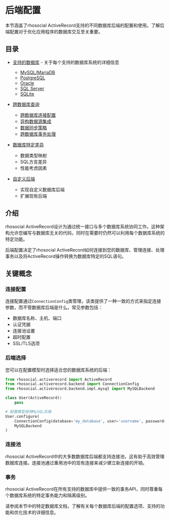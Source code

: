 # 后端配置

本节涵盖了rhosocial ActiveRecord支持的不同数据库后端的配置和使用。了解后端配置对于优化应用程序的数据库交互至关重要。

## 目录

- [支持的数据库](5.1.supported_databases/README.md) - 关于每个支持的数据库系统的详细信息
  - [MySQL/MariaDB](5.1.supported_databases/mysql_mariadb.md)
  - [PostgreSQL](5.1.supported_databases/postgresql.md)
  - [Oracle](5.1.supported_databases/oracle.md)
  - [SQL Server](5.1.supported_databases/sql_server.md)
  - [SQLite](5.1.supported_databases/sqlite.md)

- [跨数据库查询](5.2.cross_database_queries/README.md)
  - [跨数据库连接配置](5.2.cross_database_queries/connection_configuration.md)
  - [异构数据源集成](5.2.cross_database_queries/heterogeneous_data_source_integration.md)
  - [数据同步策略](5.2.cross_database_queries/data_synchronization_strategies.md)
  - [跨数据库事务处理](5.2.cross_database_queries/cross_database_transaction_handling.md)

- [数据库特定差异](5.3.database_specific_differences/README.md)
  - 数据类型映射
  - SQL方言差异
  - 性能考虑因素

- [自定义后端](5.4.custom_backends/README.md)
  - 实现自定义数据库后端
  - 扩展现有后端

## 介绍

rhosocial ActiveRecord设计为通过统一接口与多个数据库系统协同工作。这种架构允许您编写与数据库无关的代码，同时在需要时仍然可以利用每个数据库系统的特定功能。

后端配置决定了rhosocial ActiveRecord如何连接到您的数据库、管理连接、处理事务以及将ActiveRecord操作转换为数据库特定的SQL语句。

## 关键概念

### 连接配置

连接配置通过`ConnectionConfig`类管理，该类提供了一种一致的方式来指定连接参数，而不管数据库后端是什么。常见参数包括：

- 数据库名称、主机、端口
- 认证凭据
- 连接池设置
- 超时配置
- SSL/TLS选项

### 后端选择

您可以在配置模型时选择适合您的数据库系统的后端：

```python
from rhosocial.activerecord import ActiveRecord
from rhosocial.activerecord.backend import ConnectionConfig
from rhosocial.activerecord.backend.impl.mysql import MySQLBackend

class User(ActiveRecord):
    pass

# 配置模型使用MySQL后端
User.configure(
    ConnectionConfig(database='my_database', user='username', password='password'),
    MySQLBackend
)
```

### 连接池

rhosocial ActiveRecord中的大多数数据库后端都支持连接池，这有助于高效管理数据库连接。连接池通过重用池中的现有连接来减少建立新连接的开销。

### 事务

rhosocial ActiveRecord在所有支持的数据库中提供一致的事务API，同时尊重每个数据库系统的特定事务能力和隔离级别。

请参阅本节中的特定数据库文档，了解有关每个数据库后端的配置选项、支持的功能和优化技术的详细信息。